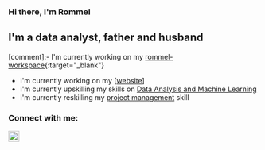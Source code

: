 ### Hi there, I'm Rommel

## I'm a data analyst, father and husband
[comment]:- I'm currently working on my [rommel-workspace](website){:target="_blank"}
- I'm currently working on my [<a href="https://rommel-space.herokuapp.com/" target="_blank">website</a>]
- I'm currently upskilling my skills on [Data Analysis and Machine Learning](ntuccourse)
- I'm currently reskilling my [project management](onlinecourse) skill

### Connect with me:

[<img align="left" alt="LinkedIn" width="22px" src="https://cdn.jsdelivr.net/npm/simple-icons@v3/icons/linkedin.svg" target="_blank" />][linkedin]

[website]: https://rommel-space.herokuapp.com/
[ntuccourse]: https://www.ntuclearninghub.com/course/associate-data-analyst/
[onlinecourse]: https://www.linkedin.com/learning/project-management-foundations-4
[linkedin]: https://www.linkedin.com/in/rmlabastida/